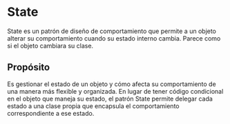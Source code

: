 # State 
State es un patrón de diseño de comportamiento que permite a un objeto alterar su comportamiento cuando su estado interno cambia. Parece como si el objeto cambiara su clase. 

## Propósito
Es gestionar el estado de un objeto y cómo afecta su comportamiento de una manera más flexible y organizada. En lugar de tener código condicional en el objeto que maneja su estado, el patrón State permite delegar cada estado a una clase propia que encapsula el comportamiento correspondiente a ese estado.